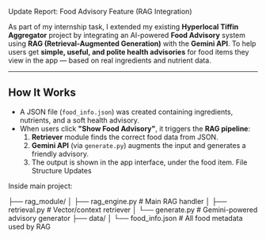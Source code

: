 Update Report: Food Advisory Feature (RAG Integration)

As part of my internship task, I extended my existing **Hyperlocal Tiffin Aggregator** project by integrating an AI-powered **Food Advisory** system using **RAG (Retrieval-Augmented Generation)** with the **Gemini API**.
To help users get **simple, useful, and polite health advisories** for food items they view in the app — based on real ingredients and nutrient data.

---

## How It Works

- A JSON file (`food_info.json`) was created containing ingredients, nutrients, and a soft health advisory.
- When users click **"Show Food Advisory"**, it triggers the **RAG pipeline**:
  1. **Retriever** module finds the correct food data from JSON.
  2. **Gemini API** (via `generate.py`) augments the input and generates a friendly advisory.
  3. The output is shown in the app interface, under the food item.
File Structure Updates

Inside main project:

├── rag_module/
│ ├── rag_engine.py # Main RAG handler
│ ├── retrieval.py # Vector/context retriever
│ └── generate.py # Gemini-powered advisory generator
├── data/
│ └── food_info.json # All food metadata used by RAG